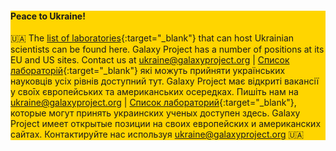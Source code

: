 <!--div class="alert" style="background: #FFD500;">

The Freiburg Galaxy team will be striking on 03.03.2023.
For more information, please see our [blog post](https://galaxyproject.org/news/2023-02-27-climate-strike/).

</div-->

<div class="alert" style="background: #FFD500;">

#### **Peace to Ukraine!**

🇺🇦 The [list of laboratories](https://bit.ly/ua-table){:target="_blank"} that can host Ukrainian scientists can be found here. Galaxy Project has a number of positions
at its EU and US sites. Contact us at [ukraine@galaxyproject.org](mailto:ukraine@galaxyproject.org) | [Список лабораторій](https://bit.ly/ua-table){:target="_blank"} які можуть
прийняти українських науковців усіх рівнів доступний тут. Galaxy Project має відкриті вакансії у своīх європейських та американських осередках. Пишіть нам на [ukraine@galaxyproject.org](mailto:ukraine@galaxyproject.org) | [Cписок лабораторий](https://bit.ly/ua-table){:target="_blank"}, которые могут принять украинских ученых доступен здесь.
Galaxy Project имеет открытые позиции на своих европейских и американских сайтах. Контактируйте нас используя [ukraine@galaxyproject.org](mailto:ukraine@galaxyproject.org) 🇺🇦

</div>
